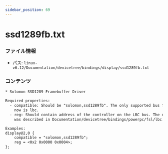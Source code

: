 ```yaml
---
sidebar_position: 69
---
```

# ssd1289fb.txt

### ファイル情報

- パス: `linux-v6.12/Documentation/devicetree/bindings/display/ssd1289fb.txt`

### コンテンツ

```txt
* Solomon SSD1289 Framebuffer Driver

Required properties:
  - compatible: Should be "solomon,ssd1289fb". The only supported bus for
    now is lbc.
  - reg: Should contain address of the controller on the LBC bus. The detail
    was described in Documentation/devicetree/bindings/powerpc/fsl/lbc.txt

Examples:
display@2,0 {
	compatible = "solomon,ssd1289fb";
	reg = <0x2 0x0000 0x0004>;
};

```
